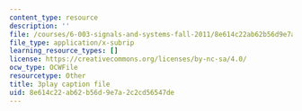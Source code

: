 ```yaml
---
content_type: resource
description: ''
file: /courses/6-003-signals-and-systems-fall-2011/8e614c22ab62b56d9e7a2c2cd56547de_w1Z2FX8rQc0.srt
file_type: application/x-subrip
learning_resource_types: []
license: https://creativecommons.org/licenses/by-nc-sa/4.0/
ocw_type: OCWFile
resourcetype: Other
title: 3play caption file
uid: 8e614c22-ab62-b56d-9e7a-2c2cd56547de
---
```

